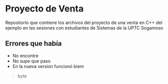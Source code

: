 # Proyecto  de Venta

Repositorio que contiene los archivos del proyecto de una venta en C++ del ejemplo en las sesiones con estudiantes de Sistemas de la UPTC Sogamoso

## Errores que había

- No encontre
- No supe que paso
- En la nueva version funcionó biem

> byte

 
